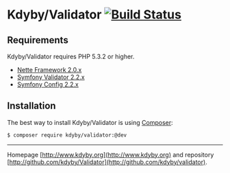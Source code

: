 Kdyby/Validator [![Build Status](https://secure.travis-ci.org/Kdyby/Validator.png?branch=master)](http://travis-ci.org/Kdyby/Validator)
===========================


Requirements
------------

Kdyby/Validator requires PHP 5.3.2 or higher.

- [Nette Framework 2.0.x](https://github.com/nette/nette)
- [Symfony Validator 2.2.x](https://github.com/symfony/Validator)
- [Symfony Config 2.2.x](https://github.com/symfony/config)


Installation
------------

The best way to install Kdyby/Validator is using  [Composer](http://getcomposer.org/):

```sh
$ composer require kdyby/validator:@dev
```


-----

Homepage [http://www.kdyby.org](http://www.kdyby.org) and repository [http://github.com/kdyby/Validator](http://github.com/kdyby/validator).
